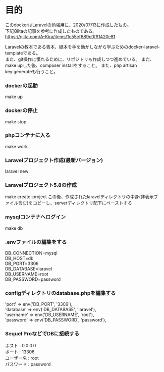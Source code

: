 
# 目的
このdockerはLaravelの勉強用に、2020/07/13に作成したもの。<br>
下記Qiitaの記事を参考に作成したものである。<br>
https://qiita.com/A-Kira/items/1c55ef689c0f91420e81 <br>

Laravelの教本である青本、緑本を手を動かしながら学ぶためのdocker-laravel-templateである。 <br>
また、git操作に慣れるために、リポジトリも作成しつつ進めている。
また、make upした後、composer installをすること。
また、php artisan key:generateも行うこと。

### dockerの起動
make up

### dockerの停止
make stop

### phpコンテナに入る
make work

### Laravelプロジェクト作成(最新バージョン)
laravel new

### Laravelプロジェクト5.8の作成
make create-project
この後、作成されたlaravelディレクトリの中身(非表示ファイル含む)をコピーし、serverディレクトリ配下にペーストする

### mysqlコンテナへログイン
make db

### .envファイルの編集をする
DB_CONNECTION=mysql <br>
DB_HOST=db <br>
DB_PORT=3306 <br>
DB_DATABASE=laravel <br>
DB_USERNAME=root <br>
DB_PASSWORD=password <br>

### configディレクトリのdatabase.phpを編集する
'port' => env('DB_PORT', '3306'), <br>
'database' => env('DB_DATABASE', 'laravel'), <br>
'username' => env('DB_USERNAME', 'root'), <br>
'password' => env('DB_PASSWORD', 'password'), <br>

### Sequel ProなどでDBに接続する
ホスト : 0.0.0.0 <br>
ポート : 13306 <br>
ユーザー名 : root <br>
パスワード : password <br>
